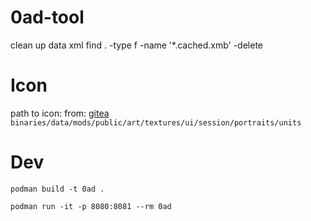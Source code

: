 # 0ad-tool


clean up data xml
find . -type f -name '*.cached.xmb' -delete

# Icon

path to icon:
from: [gitea](https://gitea.wildfiregames.com/0ad/0ad/src/branch/main/binaries/data/mods/public/art/textures/ui/session/portraits/units)
`binaries/data/mods/public/art/textures/ui/session/portraits/units`


# Dev

`podman build -t 0ad .`

`podman run -it -p 8080:8081 --rm 0ad`